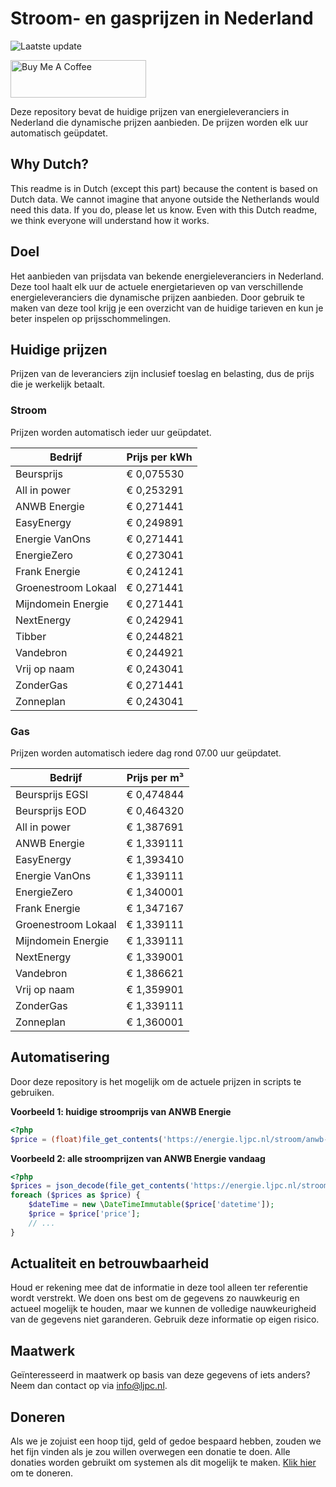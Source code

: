# Stroom- en gasprijzen in Nederland

![Laatste update](https://img.shields.io/badge/laatste%20update-2024--12--30%2000%3A00%20CET-brightgreen)

<a href="https://www.buymeacoffee.com/Lars-" target="_blank"><img src="https://cdn.buymeacoffee.com/buttons/v2/default-orange.png" alt="Buy Me A Coffee" height="60" style="height: 60px !important;width: 217px !important;" ></a>

Deze repository bevat de huidige prijzen van energieleveranciers in Nederland die dynamische prijzen aanbieden. De prijzen worden elk uur automatisch geüpdatet.

## Why Dutch?

This readme is in Dutch (except this part) because the content is based on Dutch data. We cannot imagine that anyone outside the Netherlands would need this data. If you do, please let us know. Even with this Dutch readme, we think
everyone will understand how it works.

## Doel

Het aanbieden van prijsdata van bekende energieleveranciers in Nederland. Deze tool haalt elk uur de actuele energietarieven op van verschillende energieleveranciers die dynamische prijzen aanbieden. Door gebruik te maken van deze tool
krijg je een overzicht van de huidige tarieven en kun je beter inspelen op prijsschommelingen.

## Huidige prijzen

Prijzen van de leveranciers zijn inclusief toeslag en belasting, dus de prijs die je werkelijk betaalt.

### Stroom

Prijzen worden automatisch ieder uur geüpdatet.

 Bedrijf | Prijs per kWh 
---------|---------------
Beursprijs | € 0,075530
All in power | € 0,253291
ANWB Energie | € 0,271441
EasyEnergy | € 0,249891
Energie VanOns | € 0,271441
EnergieZero | € 0,273041
Frank Energie | € 0,241241
Groenestroom Lokaal | € 0,271441
Mijndomein Energie | € 0,271441
NextEnergy | € 0,242941
Tibber | € 0,244821
Vandebron | € 0,244921
Vrij op naam | € 0,243041
ZonderGas | € 0,271441
Zonneplan | € 0,243041


### Gas

Prijzen worden automatisch iedere dag rond 07.00 uur geüpdatet.

 Bedrijf | Prijs per m³ 
---------|--------------
Beursprijs EGSI | € 0,474844
Beursprijs EOD | € 0,464320
All in power | € 1,387691
ANWB Energie | € 1,339111
EasyEnergy | € 1,393410
Energie VanOns | € 1,339111
EnergieZero | € 1,340001
Frank Energie | € 1,347167
Groenestroom Lokaal | € 1,339111
Mijndomein Energie | € 1,339111
NextEnergy | € 1,339001
Vandebron | € 1,386621
Vrij op naam | € 1,359901
ZonderGas | € 1,339111
Zonneplan | € 1,360001


## Automatisering

Door deze repository is het mogelijk om de actuele prijzen in scripts te gebruiken.

**Voorbeeld 1: huidige stroomprijs van ANWB Energie**

```php
<?php
$price = (float)file_get_contents('https://energie.ljpc.nl/stroom/anwb-energie-nu.txt');

```

**Voorbeeld 2: alle stroomprijzen van ANWB Energie vandaag**

```php
<?php
$prices = json_decode(file_get_contents('https://energie.ljpc.nl/stroom/all-in-power-vandaag.json'),true);
foreach ($prices as $price) {
    $dateTime = new \DateTimeImmutable($price['datetime']);
    $price = $price['price'];
    // ...
}
```

## Actualiteit en betrouwbaarheid

Houd er rekening mee dat de informatie in deze tool alleen ter referentie wordt verstrekt. We doen ons best om de gegevens zo nauwkeurig en actueel mogelijk te houden, maar we kunnen de volledige nauwkeurigheid van de gegevens niet
garanderen. Gebruik deze informatie op eigen risico.

## Maatwerk

Geïnteresseerd in maatwerk op basis van deze gegevens of iets anders? Neem dan contact op
via [info@ljpc.nl](mailto:info@ljpc.nl?subject=Energie%20prijzen).

## Doneren

Als we je zojuist een hoop tijd, geld of gedoe bespaard hebben, zouden we het fijn vinden als je zou willen overwegen een
donatie te doen. Alle donaties worden gebruikt om systemen als dit mogelijk te
maken. [Klik hier](https://www.buymeacoffee.com/Lars-) om te doneren.
